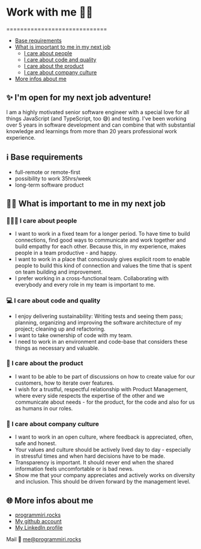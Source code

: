# Work with me 👩‍💻
=============================

- [Base requirements](#base-requirements)
- [What is important to me in my next job](#What-is-important-to-me-in-my-next-job)
    + [I care about people](#I-care-about-people)
    + [I care about code and quality](#I-care-about-code-and-quality)
    + [I care about the product](#I-care-about-the-product)
    + [I care about company culture](#I-care-about-company-culture)
- [More infos about me](#more-infos-about-me)


## ✨ I'm open for my next job adventure! 

I am a highly motivated senior software engineer with a special love for all things JavaScript (and TypeScript, too 😅) and testing. I've been working over 5 years in software development and can combine that with substantial knowledge and learnings from more than 20 years professional work experience. 

## ℹ️ Base requirements 
- full-remote or remote-first 
- possibility to work 35hrs/week
- long-term software product 

## 💁‍♀️ What is important to me in my next job

### 🧑‍🤝‍🧑 I care about people 
- I want to work in a fixed team for a longer period. To have time to build connections, find good ways to communicate and work together and build empathy for each other. Because this, in my experience, makes people in a team productive - and happy. 
- I want to work in a place that consciously gives explicit room to enable people to build this kind of connection and values the time that is spent on team building and improvement. 
- I prefer working in a cross-functional team. Collaborating with everybody and every role in my team is important to me. 

### 💻 I care about code and quality
- I enjoy delivering sustainability: Writing tests and seeing them pass; planning, organizing and improving the software architecture of my project; cleaning up and refactoring. 
- I want to take ownership of code with my team. 
- I need to work in an environment and code-base that considers these things as necessary and valuable.

### 🫶 I care about the product
- I want to be able to be part of discussions on how to create value for our customers, how to iterate over features. 
- I wish for a trustful, respectful relationship with Product Management, where every side respects the expertise of the other and we communicate about needs - for the product, for the code and also for us as humans in our roles.

### 🏢 I care about company culture
- I want to work in an open culture, where feedback is appreciated, often, safe and honest. 
- Your values and culture should be actively lived day to day  - especially in stressful times and when hard decisions have to be made. 
- Transparency is important. It should never end when the shared information feels uncomfortable or is bad news. 
- Show me that your company appreciates and actively works on diversity and inclusion. This should be driven forward by the management level. 


## 🌐 More infos about me

- [programmiri.rocks](https://programmiri.rocks)
- [My github account](https://github.com/programmiri)
- [My LinkedIn profile](https://www.linkedin.com/in/mirjam-aulbach/)

Mail 💌 [me@programmiri.rocks](mailto:me@programmiri.rocks)
